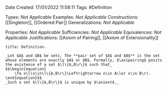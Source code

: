 <div class="topSpace"></div>

Date Created: 17/01/2022 11:58:11
Tags: #Definition

Types: _Not Applicable_
Examples: _Not Applicable_ 
Constructions: [[Singleton]], [[Ordered Pair]]
Generalizations: _Not Applicable_

Properties: _Not Applicable_
Sufficiencies: _Not Applicable_
Equivalences: _Not Applicable_
Justifications: [[Axiom of Pairing]], [[Axiom of Extensionality]]

``` ad-Definition
title: Definition.

_Let $A$ and $B$ be sets. The **pair set of $A$ and $B$** is the set whose elements are exactly $A$ or $B$. Formally, $\axipairing$ posits the existence of a set $\l\{A,B\r\}$ such that_
$$\begin{equation}
    \fa x\l(x\in\l\{A,B\r\}\Leftrightarrow x\in A\lor x\in B\r).
\end{equation}$$
_Such a set $\l\{A,B\r\}$ is unique by $\axiext$._

```
